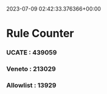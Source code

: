 2023-07-09 02:42:33.376366+00:00
# Rule Counter 
 ### UCATE : 439059

 ### Veneto : 213029

 ### Allowlist : 13929